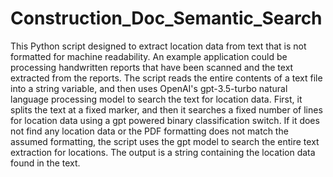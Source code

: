# Construction_Doc_Semantic_Search
This Python script designed to extract location data from text that is not formatted for machine readability. An example application could be processing handwritten reports that have been scanned and the text extracted from the reports. The script reads the entire contents of a text file into a string variable, and then uses OpenAI's gpt-3.5-turbo natural language processing model to search the text for location data. First, it splits the text at a fixed marker, and then it searches a fixed number of lines for location data using a gpt powered binary classification switch. If it does not find any location data or the PDF formatting does not match the assumed formatting, the script uses the gpt model to search the entire text extraction for locations. The output is a string containing the location data found in the text.
